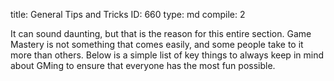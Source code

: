 title:          General Tips and Tricks
ID:             660
type:           md
compile:        2



It can sound daunting, but that is the reason for this entire section. Game Mastery is not something that comes easily, and some people take to it more than others. Below is a simple list of key things to always keep in mind about GMing to ensure that everyone has the most fun possible.
